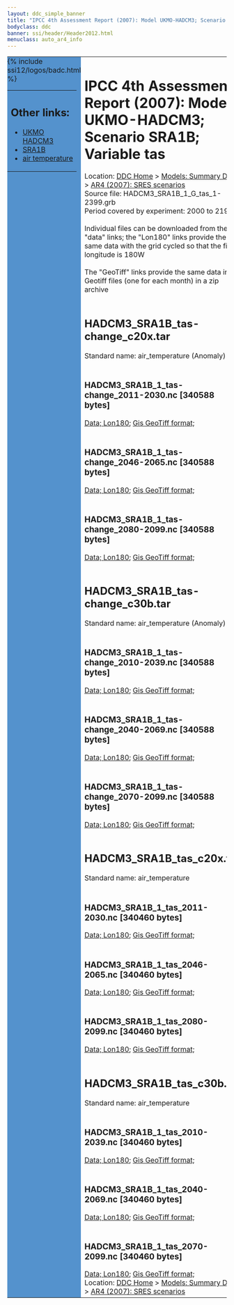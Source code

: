 ```yaml
---
layout: ddc_simple_banner
title: "IPCC 4th Assessment Report (2007): Model UKMO-HADCM3; Scenario SRA1B; Variable tas"
bodyclass: ddc
banner: ssi/header/Header2012.html
menuclass: auto_ar4_info
---
```



<table width="100%" border="0" cellspacing="0" cellpadding="0" style="border-collapse: collapse;">
<tr style="margin:0;padding:0;border:0;">
<td style="margin:0;padding:0;border:0;height:1pt;width:150pt;background:#5492CD;" valign="top" >

<div id="lh-col2" class="auto_ar4_info">
<table class="menumain" bgcolor="#5492CD" cellspacing="0" width="100%" border="0">
<tr><td>
<h2> Other links:</h2>
<ul>
<li><a href="/auto/ar4/model-UKMO-HADCM3.html">UKMO<br/>HADCM3</a></li>
<li><a href="/auto/ar4/scenario-SRA1B.html">SRA1B</a></li>
<li><a href="/auto/ar4/var-air_temperature.html">air temperature</a></li>
</ul>
</td></tr>
{% include ssi12/logos/badc.html %}
</table>
</div>
</td>
<td><h1>IPCC 4th Assessment Report (2007): Model UKMO-HADCM3; Scenario SRA1B; Variable tas</h1>

<!-- Breadcrumb1 -->
<div id="breadcrumb1" align="left">
Location: <a href="/index.html">DDC Home</a> > <a href="/sim/gcm_clim/">Models: Summary Data</a>
> <a href="/sim/gcm_clim/SRES_AR4/index.html">AR4 (2007): SRES scenarios</a>
</div>
<!-- End of Breadcrumb1 -->Source file: HADCM3_SRA1B_1_G_tas_1-2399.grb
<br/>
Period covered by experiment: 2000 to 2199<br/>
<br/>Individual files can be downloaded from the "data" links; the "Lon180" links provide the same data
         with the grid cycled so that the first longitude is 180W<br/>
<br/>The "GeoTiff" links provide the same data in 12 Geotiff files (one for each month)
          in a zip archive<br/>
<br/><h2>HADCM3_SRA1B_tas-change_c20x.tar</h2>
Standard name: air_temperature (Anomaly)<br>
<br/><h3>HADCM3_SRA1B_1_tas-change_2011-2030.nc [340588 bytes]</h3>
<a href="http://apps.ipcc-data.org/cgi-bin/downl/ar4_nc/tas/HADCM3_SRA1B_1_tas-change_2011-2030.nc">Data; </a><a href="http://apps.ipcc-data.org/cgi-bin/downl/ar4_nc/tas/HADCM3_SRA1B_1_tas-change_2011-2030.cyto180.nc"> Lon180</a>; <a href="/cgi-bin/downl/ar4_tif/tas/HADCM3_SRA1B_1_tas-change_2011-2030.zip">Gis GeoTiff format; </a><br/>
<br/><h3>HADCM3_SRA1B_1_tas-change_2046-2065.nc [340588 bytes]</h3>
<a href="http://apps.ipcc-data.org/cgi-bin/downl/ar4_nc/tas/HADCM3_SRA1B_1_tas-change_2046-2065.nc">Data; </a><a href="http://apps.ipcc-data.org/cgi-bin/downl/ar4_nc/tas/HADCM3_SRA1B_1_tas-change_2046-2065.cyto180.nc"> Lon180</a>; <a href="/cgi-bin/downl/ar4_tif/tas/HADCM3_SRA1B_1_tas-change_2046-2065.zip">Gis GeoTiff format; </a><br/>
<br/><h3>HADCM3_SRA1B_1_tas-change_2080-2099.nc [340588 bytes]</h3>
<a href="http://apps.ipcc-data.org/cgi-bin/downl/ar4_nc/tas/HADCM3_SRA1B_1_tas-change_2080-2099.nc">Data; </a><a href="http://apps.ipcc-data.org/cgi-bin/downl/ar4_nc/tas/HADCM3_SRA1B_1_tas-change_2080-2099.cyto180.nc"> Lon180</a>; <a href="/cgi-bin/downl/ar4_tif/tas/HADCM3_SRA1B_1_tas-change_2080-2099.zip">Gis GeoTiff format; </a><br/>
<br/><h2>HADCM3_SRA1B_tas-change_c30b.tar</h2>
Standard name: air_temperature (Anomaly)<br>
<br/><h3>HADCM3_SRA1B_1_tas-change_2010-2039.nc [340588 bytes]</h3>
<a href="http://apps.ipcc-data.org/cgi-bin/downl/ar4_nc/tas/HADCM3_SRA1B_1_tas-change_2010-2039.nc">Data; </a><a href="http://apps.ipcc-data.org/cgi-bin/downl/ar4_nc/tas/HADCM3_SRA1B_1_tas-change_2010-2039.cyto180.nc"> Lon180</a>; <a href="/cgi-bin/downl/ar4_tif/tas/HADCM3_SRA1B_1_tas-change_2010-2039.zip">Gis GeoTiff format; </a><br/>
<br/><h3>HADCM3_SRA1B_1_tas-change_2040-2069.nc [340588 bytes]</h3>
<a href="http://apps.ipcc-data.org/cgi-bin/downl/ar4_nc/tas/HADCM3_SRA1B_1_tas-change_2040-2069.nc">Data; </a><a href="http://apps.ipcc-data.org/cgi-bin/downl/ar4_nc/tas/HADCM3_SRA1B_1_tas-change_2040-2069.cyto180.nc"> Lon180</a>; <a href="/cgi-bin/downl/ar4_tif/tas/HADCM3_SRA1B_1_tas-change_2040-2069.zip">Gis GeoTiff format; </a><br/>
<br/><h3>HADCM3_SRA1B_1_tas-change_2070-2099.nc [340588 bytes]</h3>
<a href="http://apps.ipcc-data.org/cgi-bin/downl/ar4_nc/tas/HADCM3_SRA1B_1_tas-change_2070-2099.nc">Data; </a><a href="http://apps.ipcc-data.org/cgi-bin/downl/ar4_nc/tas/HADCM3_SRA1B_1_tas-change_2070-2099.cyto180.nc"> Lon180</a>; <a href="/cgi-bin/downl/ar4_tif/tas/HADCM3_SRA1B_1_tas-change_2070-2099.zip">Gis GeoTiff format; </a><br/>
<br/><h2>HADCM3_SRA1B_tas_c20x.tar</h2>
Standard name: air_temperature<br>
<br/><h3>HADCM3_SRA1B_1_tas_2011-2030.nc [340460 bytes]</h3>
<a href="http://apps.ipcc-data.org/cgi-bin/downl/ar4_nc/tas/HADCM3_SRA1B_1_tas_2011-2030.nc">Data; </a><a href="http://apps.ipcc-data.org/cgi-bin/downl/ar4_nc/tas/HADCM3_SRA1B_1_tas_2011-2030.cyto180.nc"> Lon180</a>; <a href="/cgi-bin/downl/ar4_tif/tas/HADCM3_SRA1B_1_tas_2011-2030.zip">Gis GeoTiff format; </a><br/>
<br/><h3>HADCM3_SRA1B_1_tas_2046-2065.nc [340460 bytes]</h3>
<a href="http://apps.ipcc-data.org/cgi-bin/downl/ar4_nc/tas/HADCM3_SRA1B_1_tas_2046-2065.nc">Data; </a><a href="http://apps.ipcc-data.org/cgi-bin/downl/ar4_nc/tas/HADCM3_SRA1B_1_tas_2046-2065.cyto180.nc"> Lon180</a>; <a href="/cgi-bin/downl/ar4_tif/tas/HADCM3_SRA1B_1_tas_2046-2065.zip">Gis GeoTiff format; </a><br/>
<br/><h3>HADCM3_SRA1B_1_tas_2080-2099.nc [340460 bytes]</h3>
<a href="http://apps.ipcc-data.org/cgi-bin/downl/ar4_nc/tas/HADCM3_SRA1B_1_tas_2080-2099.nc">Data; </a><a href="http://apps.ipcc-data.org/cgi-bin/downl/ar4_nc/tas/HADCM3_SRA1B_1_tas_2080-2099.cyto180.nc"> Lon180</a>; <a href="/cgi-bin/downl/ar4_tif/tas/HADCM3_SRA1B_1_tas_2080-2099.zip">Gis GeoTiff format; </a><br/>
<br/><h2>HADCM3_SRA1B_tas_c30b.tar</h2>
Standard name: air_temperature<br>
<br/><h3>HADCM3_SRA1B_1_tas_2010-2039.nc [340460 bytes]</h3>
<a href="http://apps.ipcc-data.org/cgi-bin/downl/ar4_nc/tas/HADCM3_SRA1B_1_tas_2010-2039.nc">Data; </a><a href="http://apps.ipcc-data.org/cgi-bin/downl/ar4_nc/tas/HADCM3_SRA1B_1_tas_2010-2039.cyto180.nc"> Lon180</a>; <a href="/cgi-bin/downl/ar4_tif/tas/HADCM3_SRA1B_1_tas_2010-2039.zip">Gis GeoTiff format; </a><br/>
<br/><h3>HADCM3_SRA1B_1_tas_2040-2069.nc [340460 bytes]</h3>
<a href="http://apps.ipcc-data.org/cgi-bin/downl/ar4_nc/tas/HADCM3_SRA1B_1_tas_2040-2069.nc">Data; </a><a href="http://apps.ipcc-data.org/cgi-bin/downl/ar4_nc/tas/HADCM3_SRA1B_1_tas_2040-2069.cyto180.nc"> Lon180</a>; <a href="/cgi-bin/downl/ar4_tif/tas/HADCM3_SRA1B_1_tas_2040-2069.zip">Gis GeoTiff format; </a><br/>
<br/><h3>HADCM3_SRA1B_1_tas_2070-2099.nc [340460 bytes]</h3>
<a href="http://apps.ipcc-data.org/cgi-bin/downl/ar4_nc/tas/HADCM3_SRA1B_1_tas_2070-2099.nc">Data; </a><a href="http://apps.ipcc-data.org/cgi-bin/downl/ar4_nc/tas/HADCM3_SRA1B_1_tas_2070-2099.cyto180.nc"> Lon180</a>; <a href="/cgi-bin/downl/ar4_tif/tas/HADCM3_SRA1B_1_tas_2070-2099.zip">Gis GeoTiff format; </a><br/>
<!-- Breadcrumb2 -->
<div id="breadcrumb2" align="left">
Location: <a href="/index.html">DDC Home</a> > <a href="/sim/gcm_clim/">Models: Summary Data</a>
> <a href="/sim/gcm_clim/SRES_AR4/index.html">AR4 (2007): SRES scenarios</a>
</div>
<!-- End of Breadcrumb2 --></td></tr></table>
